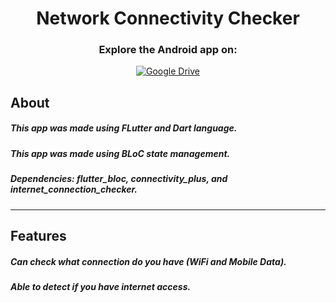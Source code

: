 <div align="center">

<h1>Network Connectivity Checker</h1>

### Explore the Android app on:
[![Google Drive](https://img.shields.io/badge/google%20Drive-Visit-blue?style=for-the-badge&logo=googledrive)](addlinkhere) 
</div>

## About
##### This app was made using FLutter and Dart language.
##### This app was made using BLoC state management.
##### Dependencies: flutter_bloc, connectivity_plus, and internet_connection_checker.
-------------------------
## Features
##### Can check what connection do you have (WiFi and Mobile Data).
##### Able to detect if you have internet access.
